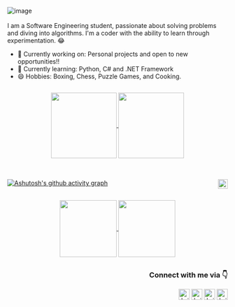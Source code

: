 ![image](https://github.com/brisolarag/brisolarag/assets/126127487/811ee1db-0d62-48f1-8d73-db3d081a20c7)
<br><br>
I am a Software Engineering student, passionate about solving problems and diving into algorithms. I'm a coder with the ability to learn through experimentation. 😂

- 🔭 Currently working on: Personal projects and open to new opportunities!!
- 🌱 Currently learning: Python, C# and .NET Framework
- 😄 Hobbies: Boxing, Chess, Puzzle Games, and Cooking.
 
##


<div align="center">
  <a href="https://github.com/anuraghazra/github-readme-stats">
   <img height=150em align="center" src="https://github-readme-stats.vercel.app/api?username=brisolarag&theme=transparent&hide=contribs,prs&hide_border=true" />
 </a>
 <a href="https://github.com/anuraghazra/convoychat">
   <img height=150em align="center" src="https://github-readme-stats.vercel.app/api/top-langs?username=brisolarag&layout=compact&langs_count=8&card_width=320&theme=transparent&hide_border=true" />
 </a>
</div><br>


<br>

[![Ashutosh's github activity graph](https://github-readme-activity-graph.vercel.app/graph?username=brisolarag&theme=github-compact&color=006aff&point=006aff&line=006aff&hide_border=true)](https://github.com/ashutosh00710/github-readme-activity-graph)
<img align="right"  height="22em" src="https://komarev.com/ghpvc/?username=brisolarag&style=flat-square&color=006aff" />

<br>
<div align="center">
 <a href="https://github.com/brisolarag/TRemover">
   <img height=130em align="center" src="https://github-readme-stats.vercel.app/api/pin/?username=brisolarag&repo=TRemover&theme=transparent&hide_border=true" />
 </a>
 <a href="https://github.com/brisolarag/ChromeTrack">
   <img height=130em align="center" src="https://github-readme-stats.vercel.app/api/pin/?username=brisolarag&repo=ChromeTrack&theme=transparent&hide_border=true" />
 </a>
</div>

##
### <p align="right">Connect with me via 👇</p>
<div align="right">
  <a href="mailto:dev.brisolara@gmail.com" target="_blank"><img align="center" alt="brisolara-gmail" height="25em" src="https://img.shields.io/badge/Gmail-D14836?style=for-the-badge&logo=gmail&logoColor=white" /></a>
  <a href="https://wa.me/51999661982" target="_blank"><img align="center" alt="brisolara-whats" height="25em" src="https://img.shields.io/badge/WhatsApp-25D366?style=for-the-badge&logo=whatsapp&logoColor=white" /></a>
  <a href="https://www.instagram.com/gbrisolara/" target="_blank"><img align="center" alt="brisolara-instagram" height="25em" src="https://img.shields.io/badge/Instagram-E4405F?style=for-the-badge&logo=instagram&logoColor=white" /></a>
  <a href="https://www.linkedin.com/in/gabriel-brisolara/" target="_blank"><img align="center" alt="brisolara-linkedin" height="25em" src="https://img.shields.io/badge/LinkedIn-0077B5?style=for-the-badge&logo=linkedin&logoColor=white" /></a>
</div>

<br>



